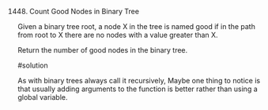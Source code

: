 1448. Count Good Nodes in Binary Tree

Given a binary tree root, a node X in the tree is named good if in the path from root to X there are no nodes with a value greater than X.

Return the number of good nodes in the binary tree.

#solution

As with binary trees always call it recursively,
Maybe one thing to notice is that usually adding arguments to the function is better rather than using a global variable. 